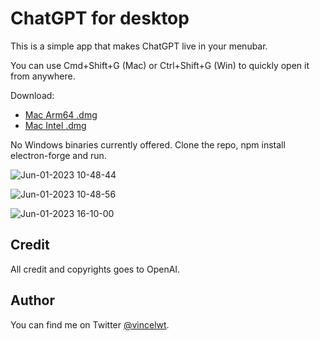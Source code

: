 # ChatGPT for desktop

This is a simple app that makes ChatGPT live in your menubar.

You can use Cmd+Shift+G (Mac) or Ctrl+Shift+G (Win) to quickly open it from anywhere.

Download:

- [Mac Arm64 .dmg](https://github.com/vincelwt/chatgpt-mac/releases/download/v0.0.5/ChatGPT-0.0.5-arm64.dmg)
- [Mac Intel .dmg](https://github.com/vincelwt/chatgpt-mac/releases/download/v0.0.5/ChatGPT-0.0.5-x64.dmg)

No Windows binaries currently offered. Clone the repo, npm install electron-forge and run.

![Jun-01-2023 10-48-44](https://github.com/brand-it/chatgpt-mac/assets/13140/bddc3377-abdd-4121-9cfa-56943367b2f5)

![Jun-01-2023 10-48-56](https://github.com/brand-it/chatgpt-mac/assets/13140/493bfe38-1ad2-4d28-b45a-004cdf79ddd8)

![Jun-01-2023 16-10-00](https://github.com/brand-it/chatgpt-mac/assets/13140/3d808b45-3cad-49aa-991c-d3f8a6ddedc5)
## Credit

All credit and copyrights goes to OpenAI.

## Author

You can find me on Twitter [@vincelwt](https://twitter.com/vincelwt).
